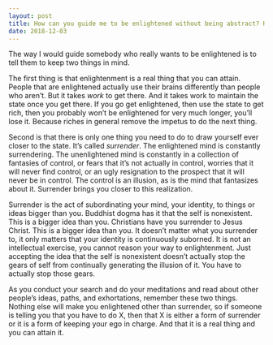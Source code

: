 ```yaml
---
layout: post
title: How can you guide me to be enlightened without being abstract? How can you take me to be one with unity by advising me what to do to be that? Even though it is my path, can you help me to get some perspective?
date: 2018-12-03
---
```


<p>The way I would guide somebody who really wants to be enlightened is to tell them to keep two things in mind.</p><p>The first thing is that enlightenment is a real thing that you can attain. People that are enlightened actually use their brains differently than people who aren’t. But it takes <i>work</i> to get there. And it takes work to maintain the state once you get there. If you go get enlightened, then use the state to get rich, then you probably won’t be enlightened for very much longer, you’ll lose it. Because riches in general remove the impetus to do the next thing.</p><p>Second is that there is only one thing you need to do to draw yourself ever closer to the state. It’s called <i>surrender</i>. The enlightened mind is constantly surrendering. The unenlightened mind is constantly in a collection of fantasies of control, or fears that it’s not actually in control, worries that it will never find control, or an ugly resignation to the prospect that it will never be in control. The control is an illusion, as is the mind that fantasizes about it. Surrender brings you closer to this realization.</p><p>Surrender is the act of subordinating your mind, your identity, to things or ideas bigger than you. Buddhist dogma has it that the self is nonexistent. This is a bigger idea than you. Christians have you surrender to Jesus Christ. This is a bigger idea than you. It doesn’t matter what you surrender to, it only matters that your identity is continuously suborned. It is not an intellectual exercise, you cannot reason your way to enlightenment. Just accepting the idea that the self is nonexistent doesn’t actually stop the gears of self from continually generating the illusion of it. You have to actually stop those gears.</p><p>As you conduct your search and do your meditations and read about other people’s ideas, paths, and exhortations, remember these two things. Nothing else will make you enlightened other than surrender, so if someone is telling you that you have to do X, then that X is either a form of surrender or it is a form of keeping your ego in charge. And that it is a real thing and you can attain it.</p>
